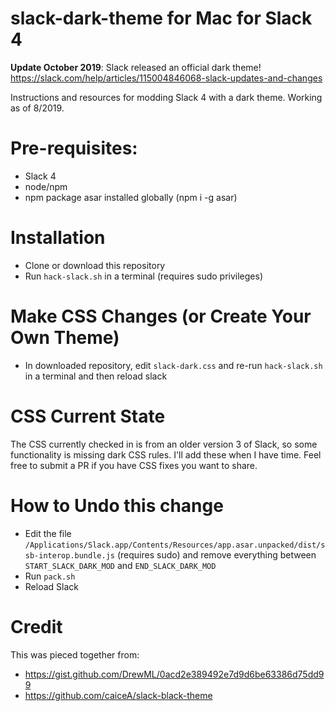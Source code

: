 # slack-dark-theme for Mac for Slack 4
**Update October 2019**: Slack released an official dark theme! https://slack.com/help/articles/115004846068-slack-updates-and-changes

Instructions and resources for modding Slack 4 with a dark theme. Working as of 8/2019.

# Pre-requisites:
- Slack 4
- node/npm
- npm package asar installed globally (npm i -g asar)

# Installation
- Clone or download this repository
- Run `hack-slack.sh` in a terminal (requires sudo privileges)

# Make CSS Changes (or Create Your Own Theme)
- In downloaded repository, edit `slack-dark.css` and re-run `hack-slack.sh` in a terminal and then reload slack

# CSS Current State
The CSS currently checked in is from an older version 3 of Slack, so some functionality is missing dark CSS rules. I'll add these when I have time. Feel free to submit a PR if you have CSS fixes you want to share.

# How to Undo this change
- Edit the file `/Applications/Slack.app/Contents/Resources/app.asar.unpacked/dist/ssb-interop.bundle.js` (requires sudo) and remove everything between `START_SLACK_DARK_MOD` and `END_SLACK_DARK_MOD`
- Run `pack.sh`
- Reload Slack

# Credit
This was pieced together from:
- https://gist.github.com/DrewML/0acd2e389492e7d9d6be63386d75dd99
- https://github.com/caiceA/slack-black-theme

